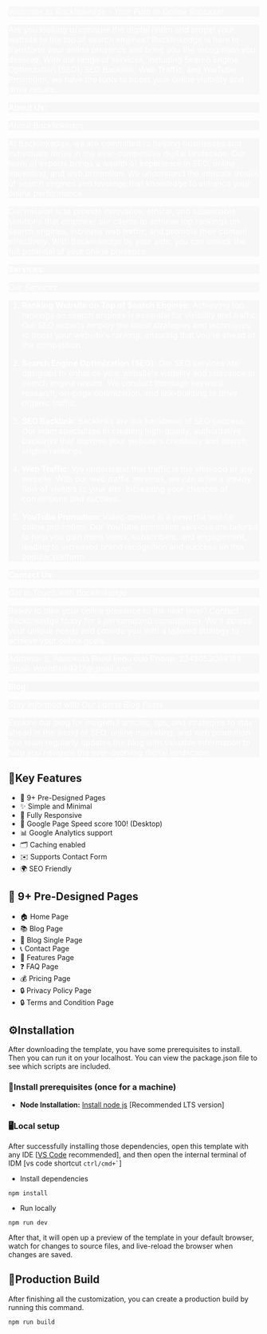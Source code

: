 <p style="text-align: start;color: #fff;background-color: rgb(247, 247, 248);font-size: 16px;"><em style="color: #fff;">Welcome to Backlinkedge - Your Path to Online Success!</em></p>
<p style="text-align: start;color: #fff;background-color: rgb(247, 247, 248);font-size: 16px;">Are you looking to conquer the digital realm and propel your website to the top of search engines? Backlinkedge is here to transform your online presence and bring you the recognition you deserve. With our range of services, including Search Engine Optimization (SEO), SEO Backlink, Web Traffic, and YouTube Promotion, we have the tools to boost your online visibility and drive results.</p>
<p style="text-align: start;color: #fff;background-color: rgb(247, 247, 248);font-size: 16px;"><strong style="color: #fff;">About Us:</strong></p>
<p style="text-align: start;color: #fff;background-color: rgb(247, 247, 248);font-size: 16px;"><em style="color: #fff;">About Backlinkedge</em></p>
<p style="text-align: start;color: #fff;background-color: rgb(247, 247, 248);font-size: 16px;">At Backlinkedge, we are committed to helping businesses and individuals thrive in the ever-competitive digital landscape. Our team of experts brings a wealth of experience in SEO, online marketing, and web promotion. We understand the intricate details of search engines and leverage that knowledge to enhance your online performance.</p>
<p style="text-align: start;color: #fff;background-color: rgb(247, 247, 248);font-size: 16px;">Our mission is to provide innovative, ethical, and sustainable solutions that empower our clients to achieve top rankings on search engines, increase web traffic, and promote their content effectively. With Backlinkedge by your side, you can unlock the full potential of your online presence.</p>
<p style="text-align: start;color: #fff;background-color: rgb(247, 247, 248);font-size: 16px;"><strong style="color: #fff;">Services:</strong></p>
<p style="text-align: start;color: #fff;background-color: rgb(247, 247, 248);font-size: 16px;"><em style="color: #fff;">Our Services</em></p>
<ol style="text-align: start;color: #fff;background-color: rgb(247, 247, 248);font-size: 16px;">
    <li style="color: #fff;">
        <p style="color: #fff;"><strong style="color: #fff;">Ranking Website on Top of Search Engines:</strong> Achieving top rankings on search engines is essential for visibility and traffic. Our SEO experts employ the latest strategies and techniques to boost your website&apos;s ranking, ensuring that you&apos;re ahead of the competition.</p>
    </li>
    <li style="color: #fff;">
        <p style="color: #fff;"><strong style="color: #fff;">Search Engine Optimization (SEO):</strong> Our SEO services are designed to enhance your website&apos;s visibility and relevance in search engine results. We conduct thorough keyword research, on-page optimization, and link-building to drive organic traffic.</p>
    </li>
    <li style="color: #fff;">
        <p style="color: #fff;"><strong style="color: #fff;">SEO Backlink:</strong> Backlinks are the backbone of SEO success. Our team specializes in creating high-quality, authoritative backlinks that improve your website&apos;s credibility and search engine rankings.</p>
    </li>
    <li style="color: #fff;">
        <p style="color: #fff;"><strong style="color: #fff;">Web Traffic:</strong> We understand that traffic is the lifeblood of any website. With our web traffic services, we can drive a steady flow of visitors to your site, increasing your chances of conversions and success.</p>
    </li>
    <li style="color: #fff;">
        <p style="color: #fff;"><strong style="color: #fff;">YouTube Promotion:</strong> Video content is a powerful tool for online promotion. Our YouTube promotion services are tailored to help you gain more views, subscribers, and engagement, leading to increased brand recognition and success on this popular platform.</p>
    </li>
</ol>
<p style="text-align: start;color: #fff;background-color: rgb(247, 247, 248);font-size: 16px;"><strong style="color: #fff;">Contact Us:</strong></p>
<p style="text-align: start;color: #fff;background-color: rgb(247, 247, 248);font-size: 16px;"><em style="color: #fff;">Get in Touch with Backlinkedge</em></p>
<p style="text-align: start;color: #fff;background-color: rgb(247, 247, 248);font-size: 16px;">Ready to take your online presence to the next level? Contact Backlinkedge today for a personalized consultation. We&apos;ll assess your unique needs and provide you with a tailored strategy to achieve your online goals.</p>
<p style="text-align: start;color: #fff;background-color: rgb(247, 247, 248);font-size: 16px;">Address: 8, Abeokuta Road Ijebu ode Phone: 2348053068163 Email: Worldlink9217@gmail.com</p>
<p style="text-align: start;color: #fff;background-color: rgb(247, 247, 248);font-size: 16px;"><strong style="color: #fff;">Blog:</strong></p>
<p style="text-align: start;color: #fff;background-color: rgb(247, 247, 248);font-size: 16px;"><em style="color: #fff;">Stay Informed with Our Latest Blog Posts</em></p>
<p style="text-align: start;color: #fff;background-color: rgb(247, 247, 248);font-size: 16px;">Explore our blog for insightful articles, tips, and strategies to stay ahead in the world of SEO, online marketing, and web promotion. Our team regularly updates the blog with valuable information to help you navigate the ever-evolving digital landscape.</p>

## 🔑Key Features

- 📄 9+ Pre-Designed Pages
- ✨ Simple and Minimal
- 📱 Fully Responsive
- 🚀 Google Page Speed score 100! (Desktop)
- 📊 Google Analytics support
- 🗂️ Caching enabled
- ✉️ Supports Contact Form
- 🌍 SEO Friendly

## 📄 9+ Pre-Designed Pages

- 🏠 Home Page
- 📚 Blog Page
- 📝 Blog Single Page
- 📞 Contact Page
- 📄 Features Page
- ❓ FAQ Page
- 💰 Pricing Page
- 🔒 Privacy Policy Page
- 🔒 Terms and Condition Page

<!-- installation -->
## ⚙️Installation

After downloading the template, you have some prerequisites to install. Then you can run it on your localhost. You can view the package.json file to see which scripts are included.

### 🔧Install prerequisites (once for a machine)

* **Node Installation:** [Install node js](https://nodejs.org/en/download/) [Recommended LTS version]

### 🖥️Local setup

After successfully installing those dependencies, open this template with any IDE [[VS Code](https://code.visualstudio.com/) recommended], and then open the internal terminal of IDM [vs code shortcut <code>ctrl/cmd+\`</code>]

* Install dependencies

```
npm install
```

* Run locally

```
npm run dev
```

After that, it will open up a preview of the template in your default browser, watch for changes to source files, and live-reload the browser when changes are saved.

## 🔨Production Build

After finishing all the customization, you can create a production build by running this command.

```
npm run build
```